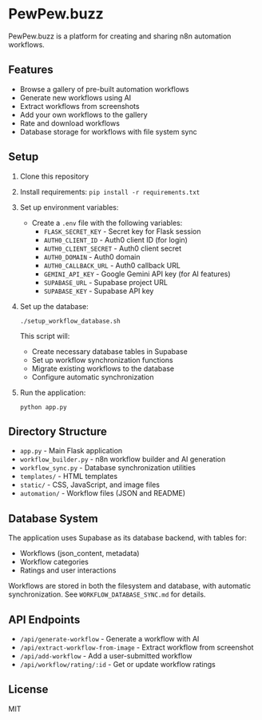 # PewPew.buzz

PewPew.buzz is a platform for creating and sharing n8n automation workflows. 

## Features

- Browse a gallery of pre-built automation workflows
- Generate new workflows using AI
- Extract workflows from screenshots 
- Add your own workflows to the gallery
- Rate and download workflows
- Database storage for workflows with file system sync

## Setup

1. Clone this repository
2. Install requirements: `pip install -r requirements.txt`
3. Set up environment variables:
   - Create a `.env` file with the following variables:
     - `FLASK_SECRET_KEY` - Secret key for Flask session
     - `AUTH0_CLIENT_ID` - Auth0 client ID (for login)
     - `AUTH0_CLIENT_SECRET` - Auth0 client secret
     - `AUTH0_DOMAIN` - Auth0 domain
     - `AUTH0_CALLBACK_URL` - Auth0 callback URL
     - `GEMINI_API_KEY` - Google Gemini API key (for AI features)
     - `SUPABASE_URL` - Supabase project URL
     - `SUPABASE_KEY` - Supabase API key

4. Set up the database:
   ```
   ./setup_workflow_database.sh
   ```
   This script will:
   - Create necessary database tables in Supabase
   - Set up workflow synchronization functions
   - Migrate existing workflows to the database
   - Configure automatic synchronization

5. Run the application:
   ```
   python app.py
   ```

## Directory Structure

- `app.py` - Main Flask application
- `workflow_builder.py` - n8n workflow builder and AI generation
- `workflow_sync.py` - Database synchronization utilities
- `templates/` - HTML templates
- `static/` - CSS, JavaScript, and image files
- `automation/` - Workflow files (JSON and README)

## Database System

The application uses Supabase as its database backend, with tables for:

- Workflows (json_content, metadata)
- Workflow categories
- Ratings and user interactions

Workflows are stored in both the filesystem and database, with automatic synchronization. See `WORKFLOW_DATABASE_SYNC.md` for details.

## API Endpoints

- `/api/generate-workflow` - Generate a workflow with AI
- `/api/extract-workflow-from-image` - Extract workflow from screenshot
- `/api/add-workflow` - Add a user-submitted workflow
- `/api/workflow/rating/:id` - Get or update workflow ratings

## License

MIT

